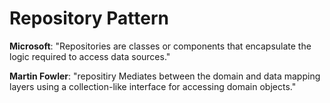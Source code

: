 # Repository Pattern
**Microsoft**: "Repositories are classes or components that encapsulate the logic required to access data sources."

**Martin Fowler**: "repositiry Mediates between the domain and data mapping layers using a collection-like interface for accessing domain objects." 
